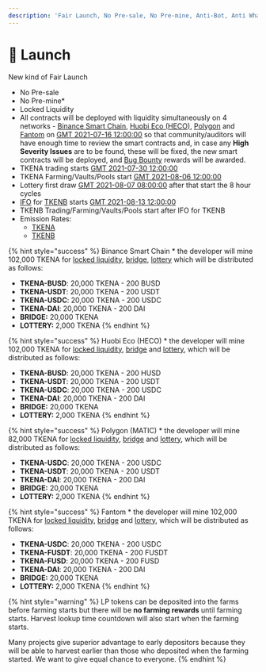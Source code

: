 ```yaml
---
description: 'Fair Launch, No Pre-sale, No Pre-mine, Anti-Bot, Anti Whale'
---
```


# 🚀 Launch

New kind of Fair Launch

* No Pre-sale
* No Pre-mine\*
* Locked Liquidity
* All contracts will be deployed with liquidity simultaneously on 4 networks - [Binance Smart Chain](https://www.binance.org/en/smartChain), [Huobi Eco \(HECO\)](https://www.hecochain.com/en-us/), [Polygon](https://polygon.technology/) and [Fantom](https://fantom.foundation/) on [GMT 2021-07-16 12:00:00](https://www.timeanddate.com/countdown/generic?iso=2021-07-16T12:00:00Z&font=sanserif&p0=769&csz=0&msg=DEFIFinance.one%20|%20Contracts) so that community/auditors will have enough time to review the smart contracts and, in case any **High Severity Issues** are to be found, these will be fixed, the new smart contracts will be deployed, and [Bug Bounty](security/bug-bounty.md) rewards will be awarded.
* TKENA trading starts [GMT 2021-07-30 12:00:00](https://www.timeanddate.com/countdown/generic?iso=2021-07-30T12:00:00Z&font=sanserif&p0=769&csz=0&msg=DEFIFinance.one%20|%20TKENA%20trading)
* TKENA Farming/Vaults/Pools start [GMT 2021-08-06 12:00:00](https://www.timeanddate.com/countdown/generic?iso=2021-08-06T12:00:00Z&font=sanserif&p0=769&csz=0&msg=DEFIFinance.one%20|%20TKENA%20Farming)
* Lottery first draw [GMT 2021-08-07 08:00:00](https://www.timeanddate.com/countdown/generic?iso=2021-08-06T12:00:00Z&font=sanserif&p0=769&csz=0&msg=DEFIFinance.one%20|%20TKENA%20Farming) after that start the 8 hour cycles
* [IFO](features/tkenb-ifo.md) for [TKENB](tokenomics/tkenb.md) starts [GMT 2021-08-13 12:00:00](https://www.timeanddate.com/countdown/generic?iso=2021-08-13T12:00:00Z&font=sanserif&p0=769&csz=0&msg=DEFIFinance.one%20|%20IFO%20TKENB)
* TKENB Trading/Farming/Vaults/Pools start after IFO for TKENB
* Emission Rates:
  * [TKENA](tokenomics/tkenb.md)
  * [TKENB](tokenomics/tkena.md)

{% hint style="success" %}
Binance Smart Chain \* the developer will mine 102,000 TKENA for [locked liquidity](features/locked-liquidity.md), [bridge](features/token-bridge.md), [lottery](features/lottery.md) which will be distributed as follows:

* **TKENA-BUSD**: 20,000 TKENA - 200 BUSD
* **TKENA-USDT**: 20,000 TKENA - 200 USDT
* **TKENA-USDC**: 20,000 TKENA - 200 USDC
* **TKENA-DAI**:     20,000 TKENA - 200 DAI
* **BRIDGE:**            20,000 TKENA
* **LOTTERY:**           2,000 TKENA
{% endhint %}

{% hint style="success" %}
Huobi Eco \(HECO\) \* the developer will mine 102,000 TKENA for [locked liquidity](features/locked-liquidity.md), [bridge](features/token-bridge.md) and [lottery](features/lottery.md), which will be distributed as follows:

* **TKENA-BUSD**: 20,000 TKENA - 200 HUSD
* **TKENA-USDT**: 20,000 TKENA - 200 USDT
* **TKENA-USDC**: 20,000 TKENA - 200 USDC
* **TKENA-DAI**:     20,000 TKENA - 200 DAI
* **BRIDGE:**            20,000 TKENA
* **LOTTERY:**           2,000 TKENA
{% endhint %}

{% hint style="success" %}
Polygon \(MATIC\) \* the developer will mine 82,000 TKENA for [locked liquidity](features/locked-liquidity.md), [bridge](features/token-bridge.md) and [lottery](features/lottery.md), which will be distributed as follows:

* **TKENA-USDC**: 20,000 TKENA - 200 USDC
* **TKENA-USDT**: 20,000 TKENA - 200 USDT
* **TKENA-DAI**:     20,000 TKENA - 200 DAI
* **BRIDGE:**            20,000 TKENA
* **LOTTERY:**           2,000 TKENA
{% endhint %}

{% hint style="success" %}
Fantom \* the developer will mine 102,000 TKENA for [locked liquidity](features/locked-liquidity.md), [bridge](features/token-bridge.md) and [lottery](features/lottery.md), which will be distributed as follows:

* **TKENA-USDC**:   20,000 TKENA - 200 USDC
* **TKENA-FUSDT**: 20,000 TKENA - 200 FUSDT
* **TKENA-FUSD**:   20,000 TKENA - 200 FUSD
* **TKENA-DAI**:       20,000 TKENA - 200 DAI
* **BRIDGE:**              20,000 TKENA
* **LOTTERY:**             2,000 TKENA
{% endhint %}

{% hint style="warning" %}
LP tokens can be deposited into the farms before farming starts but there will be **no farming rewards** until farming starts. Harvest lookup time countdown will also start when the farming starts.

Many projects give superior advantage to early depositors because they will be able to harvest earlier than those who deposited when the farming started. We want to give equal chance to everyone.
{% endhint %}

​

​

​

